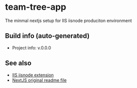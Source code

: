 <!--
 @since 2024.12.01, 07:56
 @changed 2024.12.01, 08:08
-->

# team-tree-app

The minmal nextjs setup for IIS iisnode produciton environment

## Build info (auto-generated)

- Project info: v.0.0.0

## See also

- [IIS iisnode extension](README.iisnode.md)
- [NextJS original readme file](README.nextjs.md)
